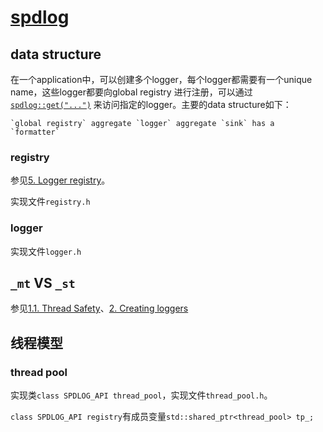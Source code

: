 # [spdlog](https://github.com/gabime/spdlog)

## data structure

在一个application中，可以创建多个logger，每个logger都需要有一个unique name，这些logger都要向global registry 进行注册，可以通过[`spdlog::get("...")`](https://github.com/gabime/spdlog/wiki/2.-Creating-loggers#accessing-loggers-using-spdlogget) 来访问指定的logger。主要的data structure如下：

```
`global registry` aggregate `logger` aggregate `sink` has a `formatter`
```

### registry

参见[5. Logger registry](https://github.com/gabime/spdlog/wiki/5.-Logger-registry)。

实现文件`registry.h`

### logger

实现文件`logger.h`

## `_mt` VS `_st`

参见[1.1. Thread Safety](https://github.com/gabime/spdlog/wiki/1.1.-Thread-Safety)、[2. Creating loggers](https://github.com/gabime/spdlog/wiki/2.-Creating-loggers)



## 线程模型

### thread pool

实现类`class SPDLOG_API thread_pool`，实现文件`thread_pool.h`。

`class SPDLOG_API registry`有成员变量`std::shared_ptr<thread_pool> tp_;`